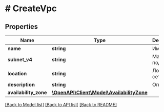 # # CreateVpc

## Properties

Name | Type | Description | Notes
------------ | ------------- | ------------- | -------------
**name** | **string** | Имя сети. |
**subnet_v4** | **string** | Маска подсети. |
**location** | **string** | Локация сети. |
**description** | **string** | Описание. | [optional]
**availability_zone** | [**\OpenAPI\Client\Model\AvailabilityZone**](AvailabilityZone.md) |  | [optional]

[[Back to Model list]](../../README.md#models) [[Back to API list]](../../README.md#endpoints) [[Back to README]](../../README.md)

